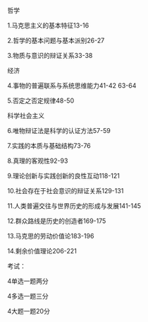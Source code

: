 哲学

1.马克思主义的基本特征13-16

2.哲学的基本问题与基本派别26-27

3.物质与意识的辩证关系33-38

经济

4.事物的普遍联系与系统思维能力41-42	63-64

5.否定之否定规律48-50

科学社会主义

6.唯物辩证法是科学的认证方法57-59

7.实践的本质与基础结构73-76

8.真理的客观性92-93

9.理论创新与实践创新的良性互动118-121

10.社会存在于社会意识的辩证关系129-131

11.人类普遍交往与世界历史的形成与发展141-145

12.群众路线是历史的创造者169-175

13.马克思的劳动价值论183-196

14.剩余价值理论206-221

考试：

4单选一题两分

4多选一题三分

4大题一题20分